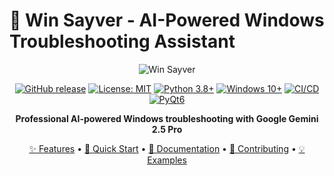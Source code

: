 # 🚀 Win Sayver - AI-Powered Windows Troubleshooting Assistant

<div align="center">

![Win Sayver](https://img.shields.io/badge/Win%20Sayver-v3.1.0-2196F3?style=for-the-badge&logo=windows&logoColor=white)

[![GitHub release](https://img.shields.io/github/release/zSayf/Win-Sayver.svg?style=flat-square)](https://github.com/zSayf/Win-Sayver/releases)
[![License: MIT](https://img.shields.io/badge/License-MIT-yellow.svg?style=flat-square)](https://opensource.org/licenses/MIT)
[![Python 3.8+](https://img.shields.io/badge/python-3.8+-blue.svg?style=flat-square)](https://www.python.org/downloads/)
[![Windows 10+](https://img.shields.io/badge/Windows-10%2B-blue.svg?style=flat-square)](https://www.microsoft.com/windows)
[![CI/CD](https://github.com/zSayf/Win-Sayver/workflows/CI%2FCD%20Pipeline/badge.svg)](https://github.com/zSayf/Win-Sayver/actions)
[![PyQt6](https://img.shields.io/badge/GUI-PyQt6-green.svg?style=flat-square)](https://www.riverbankcomputing.com/software/pyqt/)

**Professional AI-powered Windows troubleshooting with Google Gemini 2.5 Pro**

[✨ Features](#-features) • [🚀 Quick Start](#-quick-start) • [📖 Documentation](#-documentation) • [🤝 Contributing](#-contributing) • [💡 Examples](#-examples)

</div>